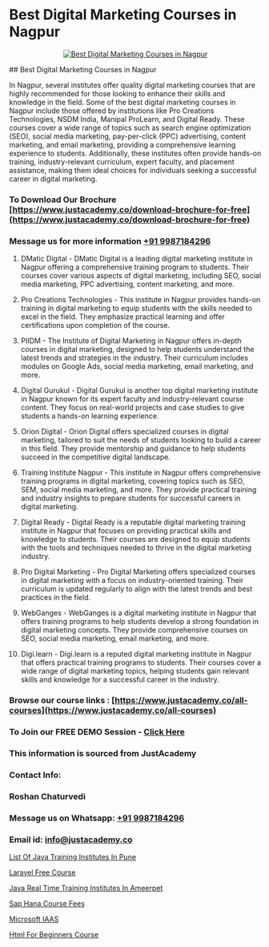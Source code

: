 # Best Digital Marketing Courses in Nagpur

<p align="center">
  <a href="https://justacademy.co/course-detail/digital-marketing">
    <img src="https://justacademy.co/storage2/course_image/1676636720_course_image.webp" alt="Best Digital Marketing Courses in Nagpur">
  </a>
</p>
## Best Digital Marketing Courses in Nagpur

In Nagpur, several institutes offer quality digital marketing courses that are highly recommended for those looking to enhance their skills and knowledge in the field. Some of the best digital marketing courses in Nagpur include those offered by institutions like Pro Creations Technologies, NSDM India, Manipal ProLearn, and Digital Ready. These courses cover a wide range of topics such as search engine optimization (SEO), social media marketing, pay-per-click (PPC) advertising, content marketing, and email marketing, providing a comprehensive learning experience to students. Additionally, these institutes often provide hands-on training, industry-relevant curriculum, expert faculty, and placement assistance, making them ideal choices for individuals seeking a successful career in digital marketing.
### To Download Our Brochure [https://www.justacademy.co/download-brochure-for-free](https://www.justacademy.co/download-brochure-for-free)
### Message us for more information [+91 9987184296](https://api.whatsapp.com/send?phone=919987184296)
1) DMatic Digital - DMatic Digital is a leading digital marketing institute in Nagpur offering a comprehensive training program to students. Their courses cover various aspects of digital marketing, including SEO, social media marketing, PPC advertising, content marketing, and more.

2) Pro Creations Technologies - This institute in Nagpur provides hands-on training in digital marketing to equip students with the skills needed to excel in the field. They emphasize practical learning and offer certifications upon completion of the course.

3) PIIDM - The Institute of Digital Marketing in Nagpur offers in-depth courses in digital marketing, designed to help students understand the latest trends and strategies in the industry. Their curriculum includes modules on Google Ads, social media marketing, email marketing, and more.

4) Digital Gurukul - Digital Gurukul is another top digital marketing institute in Nagpur known for its expert faculty and industry-relevant course content. They focus on real-world projects and case studies to give students a hands-on learning experience.

5) Orion Digital - Orion Digital offers specialized courses in digital marketing, tailored to suit the needs of students looking to build a career in this field. They provide mentorship and guidance to help students succeed in the competitive digital landscape.

6) Training Institute Nagpur - This institute in Nagpur offers comprehensive training programs in digital marketing, covering topics such as SEO, SEM, social media marketing, and more. They provide practical training and industry insights to prepare students for successful careers in digital marketing.

7) Digital Ready - Digital Ready is a reputable digital marketing training institute in Nagpur that focuses on providing practical skills and knowledge to students. Their courses are designed to equip students with the tools and techniques needed to thrive in the digital marketing industry.

8) Pro Digital Marketing - Pro Digital Marketing offers specialized courses in digital marketing with a focus on industry-oriented training. Their curriculum is updated regularly to align with the latest trends and best practices in the field.

9) WebGanges - WebGanges is a digital marketing institute in Nagpur that offers training programs to help students develop a strong foundation in digital marketing concepts. They provide comprehensive courses on SEO, social media marketing, email marketing, and more.

10) Digi.learn - Digi.learn is a reputed digital marketing institute in Nagpur that offers practical training programs to students. Their courses cover a wide range of digital marketing topics, helping students gain relevant skills and knowledge for a successful career in the industry.

### Browse our course links : [https://www.justacademy.co/all-courses](https://www.justacademy.co/all-courses) 
### To Join our FREE DEMO Session - [Click Here](https://www.justacademy.co/register-for-course-demo)


### This information is sourced from JustAcademy
### Contact Info:
### Roshan Chaturvedi
### Message us on Whatsapp: [+91 9987184296](https://api.whatsapp.com/send?phone=919987184296)
### Email id: [info@justacademy.co](mailto:info@justacademy.co)
                
[List Of Java Training Institutes In Pune](https://www.linkedin.com/pulse/list-java-training-institutes-pune-justacademy-chandigarh-2p9we?trackingId=qfylLmuOUx%2BJqfBQ5EJSVw%3D%3D&lipi=urn%3Ali%3Apage%3Ad_flagship3_company_admin%3BihWdGtFLSGiUoHftbcLC7g%3D%3D)

[Laravel Free Course](https://www.linkedin.com/pulse/laravel-free-course-justacademy-coimbatore-vitme?trackingId=PQN8PmVOlzlwlkgPBKzfAQ%3D%3D&lipi=urn%3Ali%3Apage%3Ad_flagship3_company_admin%3ByPDF5Pb2RH67jlf7LdyQxA%3D%3D)

[Java Real Time Training Institutes In Ameerpet](https://medium.com/@prempja40/java-real-time-training-institutes-in-ameerpet-aeb7aa2d81e8)

[Sap Hana Course Fees](https://medium.com/@kamblerajas684/sap-hana-course-fees-2b8d04184929)

[Microsoft IAAS](https://justacademyin.github.io/justacademy/microsoft-iaas)

[Html For Beginners Course](https://justacademyin.github.io/justacademy/html-for-beginners-course)

